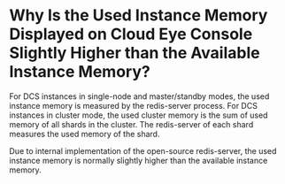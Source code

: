 # Why Is the Used Instance Memory Displayed on Cloud Eye Console Slightly Higher than the Available Instance Memory?<a name="EN-US_TOPIC_0237964752"></a>

For DCS instances in single-node and master/standby modes, the used instance memory is measured by the redis-server process. For DCS instances in cluster mode, the used cluster memory is the sum of used memory of all shards in the cluster. The redis-server of each shard measures the used memory of the shard.

Due to internal implementation of the open-source redis-server, the used instance memory is normally slightly higher than the available instance memory.

